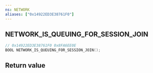 ```yaml
---
ns: NETWORK
aliases: ["0x14922ED3E38761F0"]
---
```

## NETWORK_IS_QUEUING_FOR_SESSION_JOIN

```c
// 0x14922ED3E38761F0 0x8FA6EE0E
BOOL NETWORK_IS_QUEUING_FOR_SESSION_JOIN();
```

## Return value
